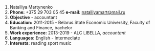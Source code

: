 1. Natalliya Martynenko
2. **Phone:** +375 29 703 05 45 **e-mail:** natalliyamart@mail.ru
3. **Objective** - accountant
4. **Education:**
   2011-2015 - Belarus State Economic University, Faculty of Banking and Finance, bachelor 
5. **Work experience:**
   2013-2019 - ALC LIBELLA, *accountant*
6. **Languages:**
   English - Intermediate
7. **Interests:**
   reading
   sport 
   music
